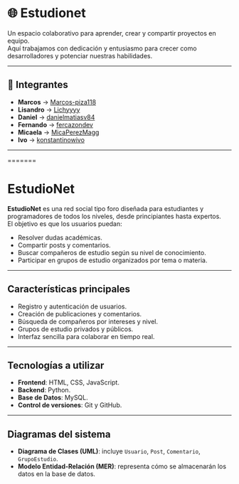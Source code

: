 # 🌐 Estudionet

Un espacio colaborativo para aprender, crear y compartir proyectos en equipo.  
Aquí trabajamos con dedicación y entusiasmo para crecer como desarrolladores y potenciar nuestras habilidades.

---

## 👥 Integrantes

- **Marcos** → [Marcos-piza118](https://github.com/Marcos-piza118)  
- **Lisandro** → [Lichyyyy](https://github.com/Lichyyyy)  
- **Daniel** → [danielmatiasv84](https://github.com/danielmatiasv84)  
- **Fernando** → [fercazondev](https://github.com/fercazondev)  
- **Micaela** → [MicaPerezMagg](https://github.com/MicaPerezMagg)  
- **Ivo** → [konstantinowivo](https://github.com/konstantinowivo)  

---
=======
#  EstudioNet

**EstudioNet** es una red social tipo foro diseñada para estudiantes y programadores de todos los niveles, desde principiantes hasta expertos.  
El objetivo es que los usuarios puedan:
- Resolver dudas académicas.
- Compartir posts y comentarios.
- Buscar compañeros de estudio según su nivel de conocimiento.
- Participar en grupos de estudio organizados por tema o materia.
---

## Características principales
- Registro y autenticación de usuarios.
- Creación de publicaciones y comentarios.
- Búsqueda de compañeros por intereses y nivel.
- Grupos de estudio privados y públicos.
- Interfaz sencilla para colaborar en tiempo real.
---

##  Tecnologías a utilizar
- **Frontend**: HTML, CSS, JavaScript.  
- **Backend**: Python. 
- **Base de Datos**: MySQL.   
- **Control de versiones**: Git y GitHub.  
--- 
## Diagramas del sistema
- **Diagrama de Clases (UML)**: incluye `Usuario`, `Post`, `Comentario`, `GrupoEstudio`.  
- **Modelo Entidad-Relación (MER)**: representa cómo se almacenarán los datos en la base de datos.
